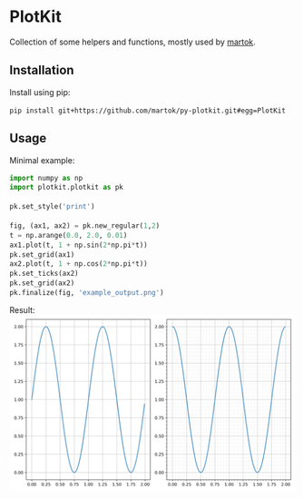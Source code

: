 # PlotKit

Collection of some helpers and functions, mostly used by [martok](https://github.com/martok).


## Installation

Install using pip:

```pip install git+https://github.com/martok/py-plotkit.git#egg=PlotKit```

## Usage

Minimal example:

```python
import numpy as np
import plotkit.plotkit as pk

pk.set_style('print')

fig, (ax1, ax2) = pk.new_regular(1,2)
t = np.arange(0.0, 2.0, 0.01)
ax1.plot(t, 1 + np.sin(2*np.pi*t))
pk.set_grid(ax1)
ax2.plot(t, 1 + np.cos(2*np.pi*t))
pk.set_ticks(ax2)
pk.set_grid(ax2)
pk.finalize(fig, 'example_output.png')
```
Result:
![Example Output](doc/example_output.png)



